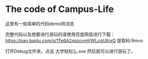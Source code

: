 # The code of Campus-Life

这里有一些简单的代码demo供浏览

完整代码以及想要进行游玩的请使用百度网盘进行下载：https://pan.baidu.com/s/1Te6A2xpzcvmVWLcgUIlrxQ 提取码:9mvo

打开Debug文件夹，点击 大学轻松么.exe 然后就可以进行游玩了。
